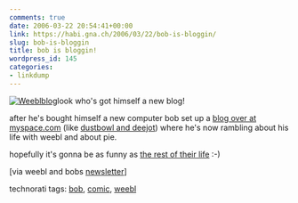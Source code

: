 ```yaml
---
comments: true
date: 2006-03-22 20:54:41+00:00
link: https://habi.gna.ch/2006/03/22/bob-is-bloggin/
slug: bob-is-bloggin
title: bob is bloggin!
wordpress_id: 145
categories:
- linkdump
---
```



[![Weeblblog](https://habi.gna.ch/blog/images/weeblblog-tm.jpg)](https://habi.gna.ch/blog/images/weeblblog.jpg)look who's got himself a new blog!
  
after he's bought himself a new computer bob set up a [blog over at myspace.com](http://blog.myspace.com/bobblog) (like [dustbowl and deejot](http://myspace.com/filewile)) where he's now rambling about his life with weebl and about pie.
  
hopefully it's gonna be as funny as [the rest of their life](http://weebls-stuff.com/wab/) :-)



[via weebl and bobs [newsletter](http://groups.yahoo.com/group/wblandbob/)]





technorati tags: [bob](http://www.technorati.com/tag/bob), [comic](http://www.technorati.com/tag/comic), [weebl](http://www.technorati.com/tag/weebl)

